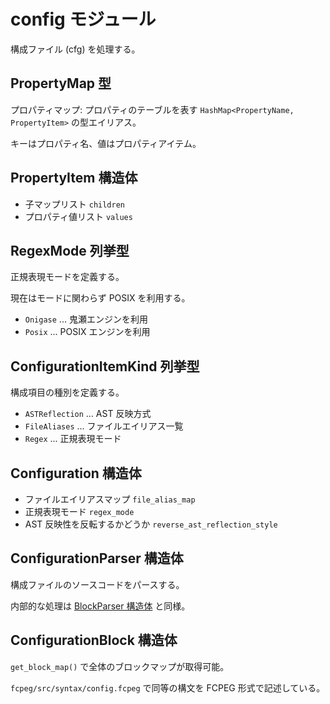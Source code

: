 # config モジュール

構成ファイル (cfg) を処理する。

## PropertyMap 型

プロパティマップ: プロパティのテーブルを表す `HashMap<PropertyName, PropertyItem>` の型エイリアス。

キーはプロパティ名、値はプロパティアイテム。

## PropertyItem 構造体

- 子マップリスト `children`
- プロパティ値リスト `values`

## RegexMode 列挙型

正規表現モードを定義する。

現在はモードに関わらず POSIX を利用する。

- `Onigase` ... 鬼瀬エンジンを利用
- `Posix` ... POSIX エンジンを利用

## ConfigurationItemKind 列挙型

構成項目の種別を定義する。

- `ASTReflection` ... AST 反映方式
- `FileAliases` ... ファイルエイリアス一覧
- `Regex` ... 正規表現モード

## Configuration 構造体

- ファイルエイリアスマップ `file_alias_map`
- 正規表現モード `regex_mode`
- AST 反映性を反転するかどうか `reverse_ast_reflection_style`

## ConfigurationParser 構造体

構成ファイルのソースコードをパースする。

内部的な処理は [BlockParser 構造体](../block/index.md#BlockParser%20構造体) と同様。

## ConfigurationBlock 構造体

`get_block_map()` で全体のブロックマップが取得可能。

`fcpeg/src/syntax/config.fcpeg` で同等の構文を FCPEG 形式で記述している。
